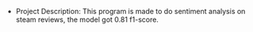 - Project Description: This program is made to do sentiment analysis on steam reviews, the model got 0.81 f1-score.
